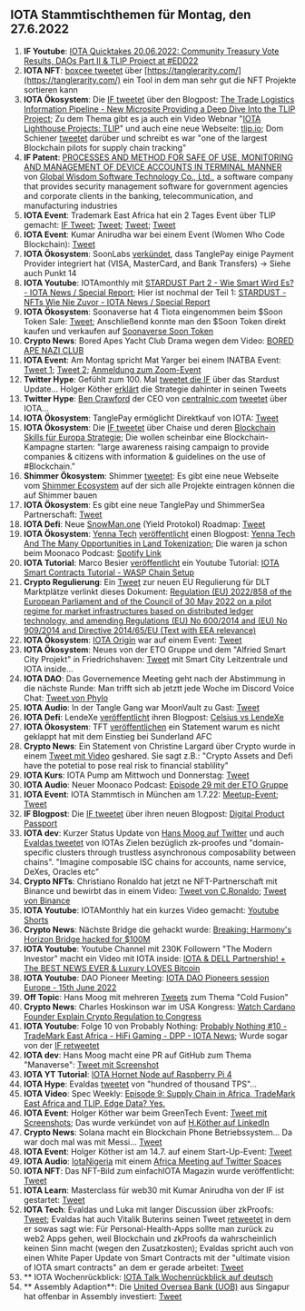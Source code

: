 ## IOTA Stammtischthemen für Montag, den 27.6.2022

1. **IF Youtube**: [IOTA Quicktakes 20.06.2022: Community Treasury Vote Results, DAOs Part II & TLIP Project at #EDD22](https://www.youtube.com/watch?v=q6c5tuT635s)
2. **IOTA NFT**: [boxcee tweetet](https://twitter.com/Moe4x4/status/1538946083723804673?s=20&t=brXgLyWnmwZFoWYoojPF6g) über [https://tanglerarity.com/](https://tanglerarity.com/) ein Tool in dem man sehr gut die NFT Projekte sortieren kann
3. **IOTA Ökosystem**: Die [IF tweetet](https://twitter.com/iota/status/1538905441333297154?s=20&t=brXgLyWnmwZFoWYoojPF6g) über den Blogpost: [The Trade Logistics Information Pipeline - New Microsite Providing a Deep Dive Into the TLIP Project](https://blog.iota.org/tlip-website/); Zu dem Thema gibt es ja auch ein Video Webnar "[IOTA Lighthouse Projects: TLIP](https://www.youtube.com/watch?v=v77Qnssyh-8&feature=youtu.be)" und auch eine neue Webseite: [tlip.io](http://www.tlip.io/); Dom Schiener [tweetet](https://twitter.com/DomSchiener/status/1538974682946338817?s=20&t=brXgLyWnmwZFoWYoojPF6g) darüber und schreibt es war "one of the largest Blockchain pilots for supply chain tracking"
4. **IF Patent**: [PROCESSES AND METHOD FOR SAFE OF USE, MONITORING AND MANAGEMENT OF DEVICE ACCOUNTS IN TERMINAL MANNER](https://worldwide.espacenet.com/patent/search/family/081942005/publication/US2022191201A1?q=pn%3DUS2022191201A1) von 
[Global Wisdom Software Technology Co., Ltd.](https://www.globalwisdom.com.tw/introduction.html), a software company that provides security management software for government agencies and corporate clients in the banking, telecommunication, and manufacturing industries
5. **IOTA Event**: Trademark East Africa hat ein 2 Tages Event über TLIP gemacht: [IF Tweet](https://twitter.com/iota/status/1538905444370075652?s=20&t=brXgLyWnmwZFoWYoojPF6g); [Tweet](https://twitter.com/TradeMarkEastA/status/1534807582405234689?s=20&t=brXgLyWnmwZFoWYoojPF6g); [Tweet](https://twitter.com/TradeMarkEastA/status/1539219810311098368?s=20&t=brXgLyWnmwZFoWYoojPF6g); [Tweet](https://twitter.com/TradeMarkEastA/status/1539235713211846656?s=20&t=brXgLyWnmwZFoWYoojPF6g)
6. **IOTA Event**: Kumar Anirudha war bei einem Event (Women Who Code Blockchain): [Tweet](https://twitter.com/kranirudha/status/1538872281740775426?s=20&t=brXgLyWnmwZFoWYoojPF6g)
7. **IOTA Ökosystem**: SoonLabs [verkündet](https://twitter.com/soon_labs/status/1539109952131895296?s=20&t=brXgLyWnmwZFoWYoojPF6g), dass TanglePay einige Payment Provider integriert hat (VISA, MasterCard, and Bank Transfers) -> Siehe auch Punkt 14
8. **IOTA Youtube**: IOTAmonthly mit [STARDUST Part 2 - Wie Smart Wird Es? - IOTA News / Special Report](https://www.youtube.com/watch?v=xoKexUjRSSE); Hier ist nochmal der Teil 1: [STARDUST - NFTs Wie Nie Zuvor - IOTA News / Special Report](https://www.youtube.com/watch?v=NX6ZY6I-WPk)
9. **IOTA Ökosystem**: Soonaverse hat 4 Tiota eingenommen beim $Soon Token Sale: [Tweet](https://twitter.com/soon_labs/status/1539277242479521793?s=20&t=WEZ7Qf5Xo7pGPRavYRR20g); Anschließend konnte man den $Soon Token direkt kaufen und verkaufen auf [Soonaverse Soon Token](https://soonaverse.com/token/0x9600b5afbb84f15e0d4c0f90ea60b2b8d7bd0f1e/trade)
10. **Crypto News**: Bored Apes Yacht Club Drama wegen dem Video: [BORED APE NAZI CLUB](https://www.youtube.com/watch?v=XpH3O6mnZvw)
11. **IOTA Event**: Am Montag spricht Mat Yarger bei einem INATBA Event: [Tweet 1](https://twitter.com/INATBA_org/status/1539214469905235970?s=20&t=WEZ7Qf5Xo7pGPRavYRR20g); [Tweet 2](https://twitter.com/iota/status/1540243331787137027?s=20&t=baCZCmMxZXN_vfx8ZYyvzg); [Anmeldung zum Zoom-Event](https://us02web.zoom.us/meeting/register/tZAsf-yurTwoHtLRduU_gbaG2uuH1tnq4bpm)
12. **Twitter Hype**: Gefühlt zum 100. Mal [tweetet die IF](https://twitter.com/iota/status/1539337366804082689?s=20&t=WEZ7Qf5Xo7pGPRavYRR20g) über das Stardust Update... Holger Köther [erklärt](https://twitter.com/HolgerKoether/status/1539866574403866624?s=20&t=tzk4nUzjdFWzezaSE-2gxQ) die Strategie dahinter in seinen Tweets
13. **Twitter Hype**: [Ben Crawford](https://twitter.com/_BenCrawford_) der CEO von [centralnic.com](centralnic.com) [tweetet](https://twitter.com/_BenCrawford_/status/1539291558951919623?s=20&t=0ks7SMMPlzy6i-vKg7ELfQ) über IOTA...
14. **IOTA Ökosystem**: TanglePay ermöglicht Direktkauf von IOTA: [Tweet](https://twitter.com/tanglepaycom/status/1539498000057536512?s=20&t=NiOuqz_KWWGJJhNLYLjrSQ)
15. **IOTA Ökosystem**: Die [IF tweetet](https://twitter.com/iota/status/1539518569104429061?s=20&t=NiOuqz_KWWGJJhNLYLjrSQ) über Chaise und deren [Blockchain Skills für Europa Strategie](https://chaise-blockchainskills.eu/wp-content/uploads/2022/05/CHAISE-European-Blockchain-Skills-Strategy.pdf); Die wollen scheinbar eine Blockchain-Kampagne starten: "large awareness raising campaign to provide companies & citizens with information & guidelines on the use of #Blockchain." 
16. **Shimmer Ökosystem**: Shimmer [tweetet](https://twitter.com/shimmernet/status/1539548778138673153?s=20&t=NiOuqz_KWWGJJhNLYLjrSQ): Es gibt eine neue Webseite vom [Shimmer Ecosystem](https://shimmer.network/ecosystem) auf der sich alle Projekte eintragen können die auf Shimmer bauen
17. **IOTA Ökosystem**: Es gibt eine neue TanglePay und ShimmerSea Partnerschaft: [Tweet](https://twitter.com/ShimmerSeaDEX/status/1539850741031923713?s=20&t=MctRlXfi89ylQH17ikyVDQ)
18. **IOTA Defi**: Neue [SnowMan.one](https://www.snowman.one/) (Yield Protokol) Roadmap: [Tweet](https://twitter.com/SnowMan_Finance/status/1539452098773159936?s=20&t=MctRlXfi89ylQH17ikyVDQ)
19. **IOTA Ökosystem**: [Yenna Tech](https://twitter.com/YennaTech) [veröffentlicht](https://twitter.com/YennaTech/status/1539634071390658561?s=20&t=MctRlXfi89ylQH17ikyVDQ) einen Blogpost: [Yenna Tech And The Many Opportunities in Land Tokenization](https://insight.openexo.com/land-tokenisation-providing-agricultural-business-opportunities-thru-yenna-tech/?utm_content=212404391&utm_medium=social&utm_source=twitter&hss_channel=tw-960895245343916032); Die waren ja schon beim Moonaco Podcast: [Spotify Link](https://open.spotify.com/episode/5iX96CzITUnVHioSHl5pbW)
20. **IOTA Tutorial**: Marco Besier [veröffentlicht](https://twitter.com/marcobesier/status/1539704597438152705?s=20&t=MctRlXfi89ylQH17ikyVDQ) ein Youtube Tutorial: [IOTA Smart Contracts Tutorial - WASP Chain Setup](https://www.youtube.com/watch?v=3mLpV_neB6I)
21. **Crypto Regulierung**: Ein [Tweet](https://twitter.com/paddi_hansen/status/1539526861004296192?s=20&t=FYGVguXzSkbxzIf8vAU5hA) zur neuen EU Regulierung für DLT Marktplätze verlinkt dieses Dokument: [Regulation (EU) 2022/858 of the European Parliament and of the Council of 30 May 2022 on a pilot regime for market infrastructures based on distributed ledger technology, and amending Regulations (EU) No 600/2014 and (EU) No 909/2014 and Directive 2014/65/EU (Text with EEA relevance)](https://eur-lex.europa.eu/legal-content/EN/TXT/?uri=uriserv:OJ.L_.2022.151.01.0001.01.ENG) 
22. **IOTA Ökosystem**: [IOTA Origin](https://twitter.com/origin_iota) war auf einem Event: [Tweet](https://twitter.com/origin_iota/status/1539566393347153921?s=20&t=FYGVguXzSkbxzIf8vAU5hA)
23. **IOTA Ökosystem**: Neues von der ETO Gruppe und dem "Alfried Smart City Projekt" in Friedrichshaven: [Tweet](https://twitter.com/BenBoenisch/status/1539605805560905729?s=20&t=FYGVguXzSkbxzIf8vAU5hA) mit Smart City Leitzentrale und IOTA inside...
24. **IOTA DAO**: Das Governemence Meeting geht nach der Abstimmung in die nächste Runde: Man trifft sich ab jetztt jede Woche im Discord Voice Chat: [Tweet von Phylo](https://twitter.com/PhyloIota/status/1539598022954594304?s=20&t=FYGVguXzSkbxzIf8vAU5hA)
25. **IOTA Audio**: In der Tangle Gang war MoonVault zu Gast: [Tweet](https://twitter.com/GangTangleTalk/status/1539860580059824128?s=20&t=w0PT8nL7cKPgPM0psaNhRQ)
26. **IOTA Defi**: LendeXe [veröffentlicht](https://twitter.com/LendeXeFinance/status/1539717095784681473?s=20&t=FYGVguXzSkbxzIf8vAU5hA) ihren Blogpost: [Celsius vs LendeXe](https://medium.com/@LendeXeFinance/celsius-vs-lendexe-1e2a7c927656)
27. **IOTA Ökosystem**: TFT [veröffentlichen](https://twitter.com/TheFansTogether/status/1539594118292279297?s=20&t=w0PT8nL7cKPgPM0psaNhRQ) ein Statement warum es nicht geklappt hat mit dem Einstieg bei Sunderland AFC 
28. **Crypto News**: Ein Statement von Christine Largard über Crypto wurde in einem [Tweet mit Video](https://twitter.com/paddi_hansen/status/1539284201052200963?s=20&t=FYGVguXzSkbxzIf8vAU5hA) geshared. Sie sagt z.B.: "Crypto Assets and Defi have the potetial to pose real risk to financial stablility"
29. **IOTA Kurs**: IOTA Pump am Mittwoch und Donnerstag: [Tweet](https://twitter.com/Vrom14286662/status/1539894785267351552?s=20&t=FYGVguXzSkbxzIf8vAU5hA)
30. **IOTA Audio**: Neuer Moonaco Podcast: [Episode 29 mit der ETO Gruppe](https://open.spotify.com/episode/3iVNT2BOefuZTorW3quxtO?si=mU5wq7nBQ02vYvSe2KD40A&nd=1)
31. **IOTA Event**: IOTA Stammtisch in München am 1.7.22: [Meetup-Event](https://www.meetup.com/de-DE/iota-muc/events/rjcftsydckbcb/); [Tweet](https://twitter.com/IotaMunchen/status/1539941500334866440?s=20&t=4WRPdrAcboEZfAOvgMMwHA)
32. **IF Blogpost**: Die [IF tweetet](https://twitter.com/iota/status/1539956459445927937?s=20&t=4WRPdrAcboEZfAOvgMMwHA) über ihren neuen Blogpost: [Digital Product Passport](https://blog.iota.org/digital-product-passport/)
33. **IOTA dev**: Kurzer Status Update von [Hans Moog auf Twitter](https://twitter.com/hus_qy/status/1540097853158219778?s=20&t=tzk4nUzjdFWzezaSE-2gxQ) und auch [Evaldas tweetet](https://twitter.com/lunfardo314/status/1540156396351913986?s=20&t=tzk4nUzjdFWzezaSE-2gxQ) von IOTAs Zielen bezüglich zk-proofes und "domain-specific clusters through trustless asynchronous composability between chains". "Imagine composable ISC chains for accounts,  name service, DeXes, Oracles etc"
34. **Crypto NFTs**: Christiano Ronaldo hat jetzt ne NFT-Partnerschaft mit Binance und bewirbt das in einem Video: [Tweet von C.Ronaldo](https://twitter.com/Cristiano/status/1539972040291061765?s=20&t=tzk4nUzjdFWzezaSE-2gxQ); [Tweet von Binance](https://twitter.com/binance/status/1539969367726620674?s=20&t=tzk4nUzjdFWzezaSE-2gxQ)
35. **IOTA Youtube**: IOTAMonthly hat ein kurzes Video gemacht: [Youtube Shorts](https://www.youtube.com/shorts/d2aZ6jkpTrg)
36. **Crypto News**: Nächste Bridge die gehackt wurde: [Breaking: Harmony's Horizon Bridge hacked for $100M
](https://cointelegraph.com/news/breaking-harmony-one-s-horizon-bridge-hacked-for-100m)
37. **IOTA Youtube**: Youtube Channel mit 230K Followern "The Modern Investor" macht ein Video mit IOTA inside: [IOTA & DELL Partnership! + The BEST NEWS EVER & Luxury LOVES Bitcoin](https://www.youtube.com/watch?v=UULTlrQlHL4)
38. **IOTA Youtube**: DAO Pioneer Meeting: [IOTA DAO Pioneers session Europe - 15th June 2022](https://www.youtube.com/watch?v=kY3WefFpvO4)
39. **Off Topic**: Hans Moog mit mehreren [Tweets](https://twitter.com/hus_qy/status/1540107189481873408?s=20&t=tDgTmZQvfFcMxq7Zpkd5kw) zum Thema "Cold Fusion"
40. **Crypto News**: Charles Hoskinson war im USA Kongress: [Watch Cardano Founder Explain Crypto Regulation to Congress](https://www.youtube.com/watch?v=gvHbUlX0164)
41. **IOTA Youtube**: Folge 10 von Probably Nothing: [Probably Nothing #10 - TradeMark East Africa - HiFi Gaming - DPP - IOTA News](https://www.youtube.com/watch?v=Df5Tn8qb1t4); Wurde sogar von der [IF retweetet](https://twitter.com/iota/status/1540299817150283777?s=20&t=XkeYAyF9IDv6Tq2wGvtVcg)
42. **IOTA dev**: Hans Moog macht eine PR auf GitHub zum Thema "Manaverse": [Tweet mit Screenshot](https://twitter.com/unseriouscandle/status/1540325957072031744?s=20&t=baCZCmMxZXN_vfx8ZYyvzg)
43. **IOTA YT Tutorial**: [IOTA Hornet Node auf Raspberry Pi 4](https://www.iota-technik.de/videos/iota-hornet-node-auf-raspberry-pi-4.html)
44. **IOTA Hype**: Evaldas [tweetet](https://twitter.com/lunfardo314/status/1540243014534283269?s=20&t=tzk4nUzjdFWzezaSE-2gxQ) von "hundred of thousand TPS"...
45. **IOTA Video**: Spec Weekly: [Episode 9: Supply Chain in Africa, TradeMark East Africa and TLIP. Edge Data? Yes.](https://www.youtube.com/watch?app=desktop&v=6fnSR3V08wo)
46. **IOTA Event**: Holger Köther war beim GreenTech Event: [Tweet mit Screenshots](https://twitter.com/Vrom14286662/status/1540509606744580097?s=20&t=pT1gwfzNsp-qxR3qkInQ7g); Das wurde verkündet von auf [H.Köther auf LinkedIn](https://www.linkedin.com/posts/koether_iota-thankyou-blockchain-activity-6946140594444361728-MlxY)
47. **Crypto News**: Solana macht ein Blockchain Phone Betriebssystem... Da war doch mal was mit Messi... [Tweet](https://www.linkedin.com/posts/koether_iota-thankyou-blockchain-activity-6946140594444361728-MlxY)
48. **IOTA Event**: Holger Köther ist am 14.7. auf einem Start-Up-Event: [Tweet](https://twitter.com/MACHN_Festival/status/1540613267546025984?s=20&t=W-9d2Z6hWsbI4ON0Ryo8rg)
49. **IOTA Audio**: [IotaNigeria](https://twitter.com/IotaNigeria) mit einem [Africa Meeting auf Twitter Spaces](https://twitter.com/IotaNigeria/status/1540800720244334592?s=20&t=f7-Oxsx81Wat_1GGClLI_w)
50. **IOTA NFT**: Das NFT-Bild zum einfachIOTA Magazin wurde veröffentlicht: [Tweet](https://twitter.com/einfachIOTA/status/1540582618122657793?s=20&t=OggzJXl3n6Q8-GZtuELsoA)
51. **IOTA Learn**: Masterclass für web30 mit Kumar Anirudha von der IF ist gestartet: [Tweet](https://twitter.com/santoshpanda/status/1540575335766528001?s=20&t=OggzJXl3n6Q8-GZtuELsoA)
52. **IOTA Tech**: Evaldas und Luka mit langer Discussion über zkProofs: [Tweet](https://twitter.com/lunfardo314/status/1541023170358116352?s=20&t=dEoyaBHgNphV7mSIGGi2OQ); Evaldas hat auch Vitalik Buterins seinen Tweet [retweetet](https://twitter.com/lunfardo314/status/1541264408558567425?s=20&t=dEoyaBHgNphV7mSIGGi2OQ) in dem er sowas sagt wie: Für Personal-Health-Apps sollte man zurück zu web2 Apps gehen, weil Blockchain und zkProofs da wahrscheinlich keinen Sinn macht (wegen den Zusatzkosten); Evaldas spricht auch von einen White Paper Update von Smart Contracts mit der "ultimate vision of IOTA smart contracts" an dem er gerade arbeitet: [Tweet](https://twitter.com/lunfardo314/status/1541111903958831107?s=20&t=dEoyaBHgNphV7mSIGGi2OQ)
53. ** IOTA Wochenrückblick: [IOTA Talk Wochenrückblick auf deutsch](https://www.iota-talk.com/index.php?article/196-wochenr%C3%BCckblick-vom-19-bis-25-juni-2022/)
54. ** Assembly Adaption**: Die [United Oversea Bank (UOB)](https://www.uobgroup.com/uobgroup/default.page) aus Singapur hat offenbar in Assembly investiert: [Tweet](https://twitter.com/DaoBuilder1/status/1541010894498545664?s=20&t=dEoyaBHgNphV7mSIGGi2OQ)


